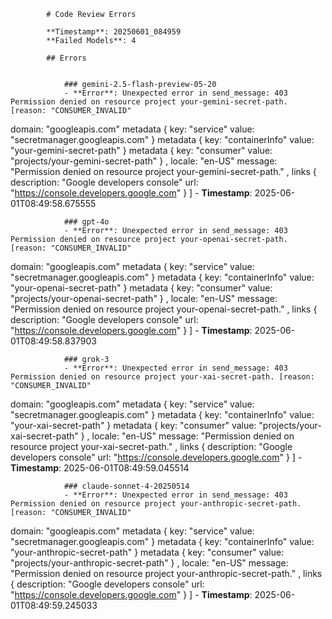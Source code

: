 
            # Code Review Errors

            **Timestamp**: 20250601_084959
            **Failed Models**: 4

            ## Errors

        
                ### gemini-2.5-flash-preview-05-20
                - **Error**: Unexpected error in send_message: 403 Permission denied on resource project your-gemini-secret-path. [reason: "CONSUMER_INVALID"
domain: "googleapis.com"
metadata {
  key: "service"
  value: "secretmanager.googleapis.com"
}
metadata {
  key: "containerInfo"
  value: "your-gemini-secret-path"
}
metadata {
  key: "consumer"
  value: "projects/your-gemini-secret-path"
}
, locale: "en-US"
message: "Permission denied on resource project your-gemini-secret-path."
, links {
  description: "Google developers console"
  url: "https://console.developers.google.com"
}
]
                - **Timestamp**: 2025-06-01T08:49:58.675555

            
                ### gpt-4o
                - **Error**: Unexpected error in send_message: 403 Permission denied on resource project your-openai-secret-path. [reason: "CONSUMER_INVALID"
domain: "googleapis.com"
metadata {
  key: "service"
  value: "secretmanager.googleapis.com"
}
metadata {
  key: "containerInfo"
  value: "your-openai-secret-path"
}
metadata {
  key: "consumer"
  value: "projects/your-openai-secret-path"
}
, locale: "en-US"
message: "Permission denied on resource project your-openai-secret-path."
, links {
  description: "Google developers console"
  url: "https://console.developers.google.com"
}
]
                - **Timestamp**: 2025-06-01T08:49:58.837903

            
                ### grok-3
                - **Error**: Unexpected error in send_message: 403 Permission denied on resource project your-xai-secret-path. [reason: "CONSUMER_INVALID"
domain: "googleapis.com"
metadata {
  key: "service"
  value: "secretmanager.googleapis.com"
}
metadata {
  key: "containerInfo"
  value: "your-xai-secret-path"
}
metadata {
  key: "consumer"
  value: "projects/your-xai-secret-path"
}
, locale: "en-US"
message: "Permission denied on resource project your-xai-secret-path."
, links {
  description: "Google developers console"
  url: "https://console.developers.google.com"
}
]
                - **Timestamp**: 2025-06-01T08:49:59.045514

            
                ### claude-sonnet-4-20250514
                - **Error**: Unexpected error in send_message: 403 Permission denied on resource project your-anthropic-secret-path. [reason: "CONSUMER_INVALID"
domain: "googleapis.com"
metadata {
  key: "service"
  value: "secretmanager.googleapis.com"
}
metadata {
  key: "containerInfo"
  value: "your-anthropic-secret-path"
}
metadata {
  key: "consumer"
  value: "projects/your-anthropic-secret-path"
}
, locale: "en-US"
message: "Permission denied on resource project your-anthropic-secret-path."
, links {
  description: "Google developers console"
  url: "https://console.developers.google.com"
}
]
                - **Timestamp**: 2025-06-01T08:49:59.245033

            